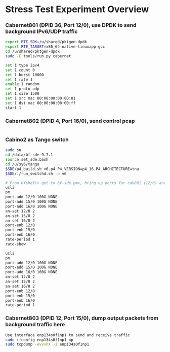 # Stress Test Experiment Overview


### Cabernet801 (DPID 36, Port 12/0), use DPDK to send background IPv6/UDP traffic 
```bash
export RTE_SDK=/u/shared/pktgen-dpdk
export RTE_TARGET=x86_64-native-linuxapp-gcc
cd /u/shared/pktgen-dpdk
sudo -E tools/run.py cabernet

set 1 type ipv4
set 1 count 0
set 1 burst 10000
set 1 rate 1
enable 1 random 
set 1 proto udp
set 1 size 1500 
set 1 src mac 00:00:00:00:00:81
set 1 dst mac 00:00:00:00:00:ff 
start 1
```

### Cabernet802 (DPID 4, Port 16/0), send control pcap 
```bash 

```

### Cabino2 as Tango switch
```bash
sudo su
cd /data/bf-sde-9.7.1
source set_sde.bash 
cd /u/sy6/tango
$SDE/p4_build.sh v6.p4 P4_VERSION=p4_16 P4_ARCHITECTURE=tna
$SDE/./run_switchd.sh -p v6

# From bfshell> get to bf-sde.pm>, bring up ports for cab801 (12/0) and cab804 13/0), and view sending rates on the ports 
ucli
pm
port-add 12/0 100G NONE
port-add 15/0 100G NONE
port-add 16/0 100G NONE
an-set 12/0 2
an-set 15/0 2
an-set 16/0 2
port-enb 12/0
port-enb 15/0
port-enb 16/0
rate-period 1
rate-show
```

```bash
ucli
pm
port-add 12/0 100G NONE
port-add 15/0 100G NONE
port-add 16/0 100G NONE
an-set 12/0 2
an-set 15/0 2
an-set 16/0 2
port-enb 12/0
port-enb 15/0
port-enb 16/0
rate-period 1
```

### Cabernet803 (DPID 12, Port 15/0), dump output packets from background traffic here
```bash
Use interface enp134s0f1np1 to send and receive traffic 
sudo ifconfig enp134s0f1np1 up 
sudo tcpdump -evvvnX -i enp134s0f1np1
 ```
